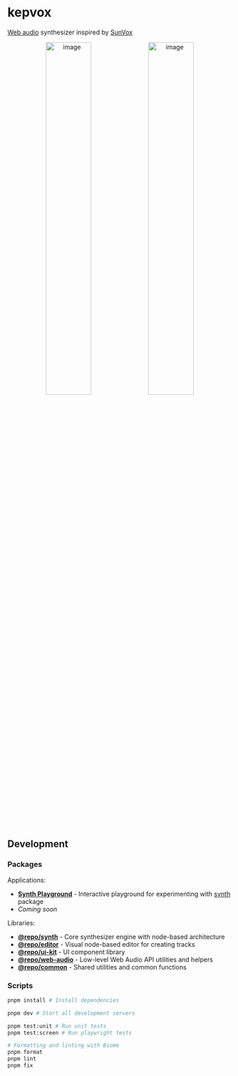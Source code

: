 # kepvox

[Web audio](https://developer.mozilla.org/en-US/docs/Web/API/Web_Audio_API) synthesizer inspired by [SunVox](https://www.warmplace.ru/soft/sunvox/index_ru.php)

<p align="center">
  <img width="45%" alt="image" src="https://github.com/user-attachments/assets/3b71e24a-355b-4046-90fb-5ef626bcb2c5" />
  <img width="45%" alt="image" src="https://github.com/user-attachments/assets/4a436cb2-2517-4aa6-b6e7-3496f10756c0" />
</p>

## Development

### Packages

Applications:
- **[Synth Playground](./apps/synth-playground/README.md)** - Interactive playground for experimenting with [synth](./packages/synth/README.md) package
- *Coming soon*

Libraries:
- **[@repo/synth](./packages/synth/README.md)** - Core synthesizer engine with node-based architecture
- **[@repo/editor](./packages/editor/README.md)** - Visual node-based editor for creating tracks
- **[@repo/ui-kit](./packages/ui-kit/README.md)** - UI component library
- **[@repo/web-audio](./packages/web-audio/README.md)** - Low-level Web Audio API utilities and helpers
- **[@repo/common](./packages/common/README.md)** - Shared utilities and common functions

### Scripts

```bash
pnpm install # Install dependencies

pnpm dev # Start all development servers

pnpm test:unit # Run unit tests
pnpm test:screen # Run playwright tests

# Formatting and linting with Biome
pnpm format
pnpm lint
pnpm fix
```
